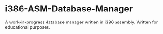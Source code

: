 # i386-ASM-Database-Manager
A work-in-progress database manager written in i386 assembly. Written for educational purposes.
